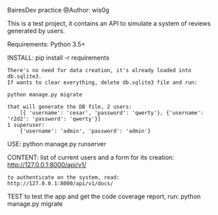 BairesDev practice
@Author: wis0g

This is a test project, it contains an API to simulate a system of reviews generated by users.

Requirements:
Python 3.5+


INSTALL:
    pip install -r requirements

    There's no need for data creation, it's already loaded into db.sqlite3.
    If wants to clear everything, delete db.sqlite3 file and run:

    python manage.py migrate

    that will generate the DB file, 2 users:
        [{ 'username': 'cesar', 'password': 'qwerty'}, {'username': 'r2d2': 'password': 'qwerty'}]
    1 superuser:
        {'username': 'admin', 'password': 'admin'}

USE:
    python manage.py runserver

CONTENT:
    list of current users and a form for its creation:
    http://127.0.0.1:8000/api/v1/

    to authenticate on the system, read:
    http://127.0.0.1:8000/api/v1/docs/

TEST
    to test the app and get the code coverage report, run:
    python manage.py migrate
